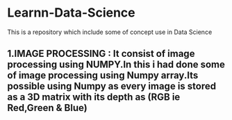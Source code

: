# Learnn-Data-Science
This is a repository which include some of concept use in Data Science

## 1.IMAGE PROCESSING : It consist of image processing using NUMPY.In this i had done some of image processing using Numpy array.Its possible using Numpy as every image is stored as a 3D matrix with its depth as (RGB ie Red,Green & Blue)
